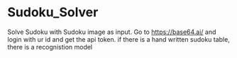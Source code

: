 # Sudoku_Solver
Solve Sudoku with Sudoku image as input.
Go to https://base64.ai/ and login with ur id and get the api token.
if there is a hand written sudoku table, there is a recognistion model
